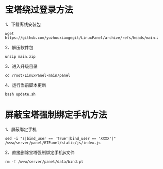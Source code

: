 # 宝塔绕过登录方法
1、下载离线安装包

```code 
wget https://github.com/yuzhouxiaogegit/LinuxPanel/archive/refs/heads/main.zip
 ```

 2、解压软件包

 ```code 
 unzip main.zip
 ```

 3、进入升级目录

 ``` code 
 cd /root/LinuxPanel-main/panel
 ```

 4、运行当前脚本更新

 ```code
 bash update.sh
  ```

  # 屏蔽宝塔强制绑定手机方法
  1、屏蔽绑定手机
   ```code
 sed -i "s|bind_user == 'True'|bind_user == 'XXXX'|" /www/server/panel/BTPanel/static/js/index.js
  ```
  2、直接删除宝塔强制绑定手机js文件
```code
rm -f /www/server/panel/data/bind.pl
  ```
